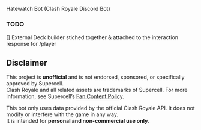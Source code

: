 Hatewatch Bot (Clash Royale Discord Bot)


### TODO

[] External Deck builder stiched together & attached to the interaction response for /player


## Disclaimer

This project is **unofficial** and is not endorsed, sponsored, or specifically approved by Supercell.  
Clash Royale and all related assets are trademarks of Supercell. For more information, see Supercell’s [Fan Content Policy](https://supercell.com/en/fan-content-policy/).

This bot only uses data provided by the official Clash Royale API. It does not modify or interfere with the game in any way.  
It is intended for **personal and non-commercial use only**.
